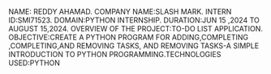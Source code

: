 NAME: REDDY AHAMAD. COMPANY NAME:SLASH MARK. INTERN ID:SMI71523. DOMAIN:PYTHON INTERNSHIP. DURATION:JUN 15 ,2024 TO AUGUST 15,2024. OVERVIEW OF THE PROJECT:TO-DO LIST APPLICATION. OBJECTIVE:CREATE A PYTHON PROGRAM FOR ADDING,COMPLETING ,COMPLETING,AND REMOVING TASKS, AND REMOVING TASKS-A SIMPLE INTRODUCTION TO PYTHON PROGRAMMING.TECHNOLOGIES USED:PYTHON
